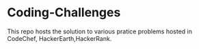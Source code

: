 # Coding-Challenges
This repo hosts the solution to various pratice problems hosted in CodeChef, HackerEarth,HackerRank.
